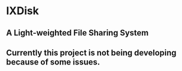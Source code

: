 # IXDisk
## A Light-weighted File Sharing System

## Currently this project is not being developing because of some issues.
